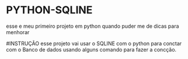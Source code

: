 # PYTHON-SQLINE
esse e meu primeiro projeto em python quando puder me de dicas para menhorar

#INSTRUÇÃO
esse projeto vai usar o SQLINE com o python para conctar com o Banco de dados usando alguns comando para fazer a concção. 
